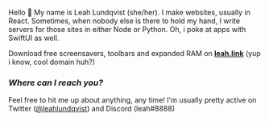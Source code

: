 Hello 👋 My name is Leah Lundqvist (she/her). I make websites, usually in React. Sometimes, when nobody else is there to hold my hand, I write servers for those sites in either Node or Python. Oh, i poke at apps with SwiftUI as well.

Download free screensavers, toolbars and expanded RAM on **[leah.link](https://leah.link/)** (yup i know, cool domain huh?)

### *Where can I reach you?*
Feel free to hit me up about anything, any time! I'm usually pretty active on Twitter ([@leahlundqvist](https://twitter.com/leahlundqvist)) and Discord (leah#8888)
